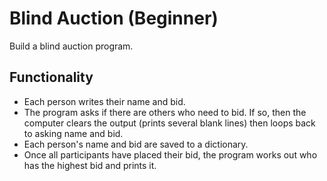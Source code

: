 # Blind Auction (Beginner)

Build a blind auction program.

## Functionality

+ Each person writes their name and bid.
+ The program asks if there are others who need to bid. If so, then the computer clears the output (prints several blank lines) then loops back to asking name and bid.
+ Each person's name and bid are saved to a dictionary.
+ Once all participants have placed their bid, the program works out who has the highest bid and prints it.
